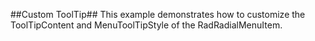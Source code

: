 ##Custom ToolTip##
This example demonstrates how to customize the ToolTipContent and MenuToolTipStyle of the RadRadialMenuItem.